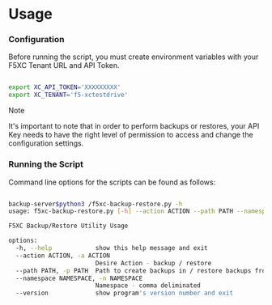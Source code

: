 # Usage

### Configuration

Before running the script, you must create environment variables with your F5XC Tenant URL and API Token.

```bash

export XC_API_TOKEN='XXXXXXXXX'
export XC_TENANT='f5-xctestdrive'

```

> [!NOTE]
> It's important to note that in order to perform backups or restores, your API Key needs to have the right level of permission to access and change the configuration settings.

### Running the Script

Command line options for the scripts can be found as follows:

```bash

backup-server$python3 /f5xc-backup-restore.py -h
usage: f5xc-backup-restore.py [-h] --action ACTION --path PATH --namespace NAMESPACE [--version]

F5XC Backup/Restore Utility Usage

options:
  -h, --help            show this help message and exit
  --action ACTION, -a ACTION
                        Desire Action - backup / restore
  --path PATH, -p PATH  Path to create backups in / restore backups from
  --namespace NAMESPACE, -n NAMESPACE
                        Namespace - comma deliminated
  --version             show program's version number and exit
```
